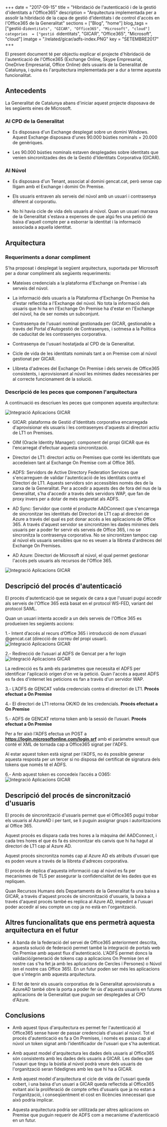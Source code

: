+++
date        = "2017-09-15"
title       = "Hibridació de l'autenticació i de la gestió d'identitats a l'Office365"
description = "Arquitectura implementada per a assolir la hibridació de la capa de gestió d'identitats i de control d'accés en l'Office365 de la Generalitat"
sections    = ["Blog", "home"]
blog_tags   = ["gestió d`identitats", "GICAR", "Office365", "Microsoft", "cloud"]
categories  = ["gestió d`identitats", "GICAR", "Office365", "Microsoft", "cloud"]
imatge      = "/related/gicar/adfs-index.PNG"
key         = "SETEMBRE2017"
+++

El present document té per objectiu explicar el projecte d'hibridació de l'autenticació de l'Office365 (Exchange Online, Skype Empresarial, OneDrive Empresarial, Office Online) dels usuaris de la Generalitat de Catalunya, i quina és l'arquitectura implementada per a dur a terme aquesta funcionalitat.

## Antecedents

La Generalitat de Catalunya abans d'iniciar aquest projecte disposava de les següents eines de Microsoft.

### Al CPD de la Generalitat

- Es disposava d'un Exchange desplegat sobre un domini Windows. Aquest Exchange disposava d'unes 90.000 bústies nominals + 20.000 de genèriques.

- Les 90.000 bústies nominals estaven desplegades sobre identitats que venien sincronitzades des de la Gestió d'Identitats Corporativa (GICAR).

### Al Núvol

- Es disposava d'un Tenant, associat al domini gencat.cat, però sense cap lligam amb el Exchange i domini On Premise.

- Els usuaris entraven als serveis del núvol amb un usuari i contrasenya diferent al corporatiu.

- No hi havia cicle de vida dels usuaris al núvol. Quan un usuari marxava de la Generalitat s'estava a expenses de que algú fes una petició de baixa d'aquell compte per a esborrar la identitat i la informació associada a aquella identitat.

## Arquitectura

### Requeriments a donar compliment

S'ha proposat i desplegat la següent arquitectura, suportada per Microsoft per a donar compliment als següents requeriments:

- Mateixes credencials a la plataforma d'Exchange on Premise i als serveis del núvol.

- La informació dels usuaris a la Plataforma d'Exchange On Premise ha d'estar reflectida a l'Exchange del núvol. No tota la informació dels usuaris que hi ha en l'Exchange On Premise ha d'estar en l'Exchange del núvol, ha de ser només un subconjunt.

- Contrasenya de l'usuari nominal gestionada per GICAR, gestionable a través del Portal d'Autogestió de Contrasenyes, i sotmesa a la Política de caducitat de les contrasenyes corporativa.

- Contrasenya de l'usuari hostatjada al CPD de la Generalitat.

- Cicle de vida de les identitats nominals tant a on Premise com al núvol gestionat per GICAR.

- Llibreta d'adreces del Exchange On Premise i dels serveis de Office365 consistents, i aprovisionant al núvol les mínimes dades necessàries per al correcte funcionament de la solució.

### Descripció de les peces que componen l'arquitectura

A continuació es descriuen les peces que componen aquesta arquitectura:

![Integració Aplicacions GICAR](/related/gicar/adfs-hibridacio.PNG)

- GICAR: plataforma de Gestió d'Identitats corporativa encarregada d'aprovisionar els usuaris i les contrasenyes d'aquests al directori actiu de LT1 on Premises.

- OIM (Oracle Identity Manager): component del propi GICAR que és l'encarregat d'efectuar aquesta sincronització.

- Directori de LT1: directori actiu on Premises que conté les identitats que accedeixen tant al Exchange On Premise com al Office 365.

- ADFS: Servidors de Active Directory Federation Services que s'encarreguen de validar l'autenticació de les identitats contra el Directori de LT1. Aquests servidors són accessibles només des de la xarxa de la Generalitat. Per a accedir a aquests des de fora del nus de la Generalitat, s'ha d'accedir a través dels servidors WAP, que fan de proxy invers per a dotar de més seguretat als ADFS.

- AD Sync: Servidor que conté el producte AADConnect que s'encarrega de sincronitzar les identitats del Directori de LT1 cap al directori de Azure a través del qual es pot donar accés a les aplicacions de Office 365. A través d'aquest servidor se sincronitzen les dades mínimes dels usuaris per a poder fer servir els serveis de Office 365, i no se sincronitza la contrasenya corporativa. No se sincronitzen tampoc cap al núvol els usuaris sensibles que no es veuen a la llibreta d'ardreces del Exchange On Premises.

- AD Azure: Directori de Microsoft al núvol, el qual permet gestionar l'accés pels usuaris als recursos de l'Office 365.

![Integració Aplicacions GICAR](/related/gicar/adfs-arquitectura.PNG)

## Descripció del procés d'autenticació

El procés d'autenticació que se segueix de cara a que l'usuari pugui accedir als serveis de l'Office 365 està basat en el protocol WS-FED, variant del protocol SAML.

Quan un usuari intenta accedir a un dels serveis de l'Office 365 es produeixen les següents accions:

1.- Intent d’accés al recurs d’Office 365 i introducció de nom d’usuari @gencat.cat (direcció de correu del propi usuari).
![Integració Aplicacions GICAR](/related/gicar/adfs-pas1.PNG)


2.- Redirecció de l’usuari al ADFS de Gencat per a fer login
![Integració Aplicacions GICAR](/related/gicar/adfs-pas2.PNG)

La redirecció es fa amb els paràmetres que necessita el ADFS per identificar l'aplicació origen d'on ve la petició. Quan l'accés a aquest ADFS es fa des d'internet les peticions es fan a través d'un servidor WAP.

3.- L’ADFS de GENCAT valida credencials contra el directori de LT1. **Procés efectuat a On Premise**

4.- El directori de LT1 retorna OK/KO de les credencials. **Procés efectuat a On Premise**

5.- ADFS de GENCAT retorna token amb la sessió de l’usuari. **Procés efectuat a On Premise**

Per a fer això l'ADFS efectua un POST a **https://login.microsoftonline.com/login.srf** amb el paràmetre wresult que conté el XML de tornada cap a Office365 signat per l'ADFS.

Al estar aquest token està signat per l'ADFS, no és possible generar aquesta resposta per un tercer si no disposa del certificat de signatura dels tokens que només té el ADFS.

6.- Amb aquest token es concedeix l’accés a O365:
![Integració Aplicacions GICAR](/related/gicar/adfs-pas3.PNG)

## Descripció del procés de sincronització d'usuaris

El procés de sincronització d'usuaris permet que el Office365 pugui trobar els usuaris al AzureAD i per tant, se li puguin assignar grups i autoritzacions al Office 365.

Aquest procés es dispara cada tres hores a la màquina del AADConnect, i cada tres hores el que és fa és sincronitzar els canvis que hi ha hagut al directori de LT1 cap al Azure AD.

Aquest procés sincronitza només cap al Azure AD els atributs d'usuari que es poden veure a través de la llibreta d'adreces corporativa.

El procés de rèplica d'aquesta informació cap al núvol es fa per mecanismes de TLS per assegurar la confidencialitat de les dades que es repliquen.

Quan Recursos Humans dels Departaments de la Generalitat fa una baixa a GICAR, a través d'aquest procés de sincronització d'usuaris, la baixa a través d'aquest procés també es replica al Azure AD, impedint a l'usuari poder accedir al seu compte un cop ja no està en l'organització.


## Altres funcionalitats que ens permetrà aquesta arquitectura en el futur

- A banda de la federació del servei de Office365 anteriorment descrita, aquesta solució de federació permet també la integració de portals web On Premise amb aquest flux d'autenticació. L'ADFS permet doncs la validació/generació de tokens cap a aplicacions On Premise (en el nostre cas s'ha fet ja amb les aplicacions de Cercles i Persones) o Núvol (en el nostre cas Office 365). En un futur poden ser més les aplicacions que s'integrin amb aquesta arquitectura.

- El fet de tenir els usuaris corporatius de la Generalitat aprovisionats a AzureAD també obre la porta a poder fer ús d'aquests usuaris en futures aplicacions de la Generalitat que puguin ser desplegades al CPD d'Azure.

## Conclusions

- Amb aquest tipus d'arquitectura es permet fer l'autenticació al Office365 sense haver de passar credencials d'usuari al núvol. Tot el procés d'autenticació es fa a On Premises, i només es passa cap al núvol un token signat amb l'identificador de l'usuari que s'ha autenticat.

- Amb aquest model d'arquitectura les dades dels usuaris al Office365 són consistents amb les dades dels usuaris a GICAR. Les dades que l'usauri que tingu la bústia al núvol podrà veure dels usuaris de l'organització seran fidedignes amb les que hi ha a GICAR.

- Amb aquest model d'arquitectura el cicle de vida de l'usuari queda cobert, i una baixa d'un usuari a GICAR queda reflectida al Office365 evitant així la proliferació de compte orfes d'usuaris que ja no estan a l'organització, i conseqüentment el cost en llicències innecessari que això podria implicar.

- Aquesta arquitectura podria ser utilitzada per altres aplicacions on Premise que puguin requerir de ADFS com a mecanisme d'autenticació en un futur.
